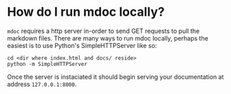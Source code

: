 # How do I run mdoc locally?

`mdoc` requires a http server in-order to send GET requests to pull the markdown
files. There are many ways to run mdoc locally, perhaps the easiest is to use
Python's SimpleHTTPServer like so:

    cd <dir where index.html and docs/ reside>
    python -m SimpleHTTPServer

Once the server is instaciated it should begin serving your documentation at
address `127.0.0.1:8000`.
